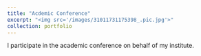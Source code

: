 ```yaml
---
title: "Acdemic Conference"
excerpt: "<img src='/images/31011731175398_.pic.jpg'>"
collection: portfolio
---
```


I participate in the academic conference on behalf of my institute.
